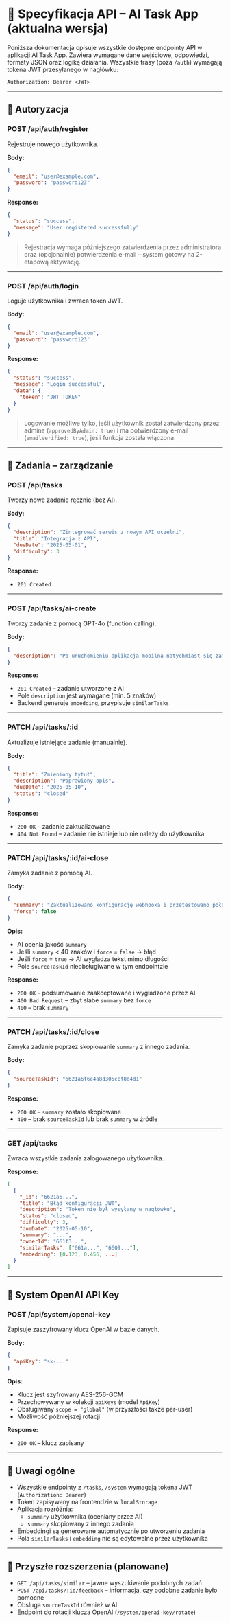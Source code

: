 # 📘 Specyfikacja API – AI Task App (aktualna wersja)

Poniższa dokumentacja opisuje wszystkie dostępne endpointy API w aplikacji AI Task App. Zawiera wymagane dane wejściowe, odpowiedzi, formaty JSON oraz logikę działania. Wszystkie trasy (poza `/auth`) wymagają tokena JWT przesyłanego w nagłówku:

```
Authorization: Bearer <JWT>
```

---

## 🔐 Autoryzacja

### POST /api/auth/register

Rejestruje nowego użytkownika.

**Body:**

```json
{
  "email": "user@example.com",
  "password": "password123"
}
```

**Response:**

```json
{
  "status": "success",
  "message": "User registered successfully"
}
```

> Rejestracja wymaga późniejszego zatwierdzenia przez administratora oraz (opcjonalnie) potwierdzenia e-mail – system gotowy na 2-etapową aktywację.

---

### POST /api/auth/login

Loguje użytkownika i zwraca token JWT.

**Body:**

```json
{
  "email": "user@example.com",
  "password": "password123"
}
```

**Response:**

```json
{
  "status": "success",
  "message": "Login successful",
  "data": {
    "token": "JWT_TOKEN"
  }
}
```

> Logowanie możliwe tylko, jeśli użytkownik został zatwierdzony przez admina (`approvedByAdmin: true`) i ma potwierdzony e-mail (`emailVerified: true`), jeśli funkcja została włączona.

---

## 🧠 Zadania – zarządzanie

### POST /api/tasks

Tworzy nowe zadanie ręcznie (bez AI).

**Body:**

```json
{
  "description": "Zintegrować serwis z nowym API uczelni",
  "title": "Integracja z API",
  "dueDate": "2025-05-01",
  "difficulty": 3
}
```

**Response:**

- `201 Created`

---

### POST /api/tasks/ai-create

Tworzy zadanie z pomocą GPT-4o (function calling).

**Body:**

```json
{
  "description": "Po uruchomieniu aplikacja mobilna natychmiast się zamyka"
}
```

**Response:**

- `201 Created` – zadanie utworzone z AI
- Pole `description` jest wymagane (min. 5 znaków)
- Backend generuje `embedding`, przypisuje `similarTasks`

---

### PATCH /api/tasks/:id

Aktualizuje istniejące zadanie (manualnie).

**Body:**

```json
{
  "title": "Zmieniony tytuł",
  "description": "Poprawiony opis",
  "dueDate": "2025-05-10",
  "status": "closed"
}
```

**Response:**

- `200 OK` – zadanie zaktualizowane
- `404 Not Found` – zadanie nie istnieje lub nie należy do użytkownika

---

### PATCH /api/tasks/:id/ai-close

Zamyka zadanie z pomocą AI.

**Body:**

```json
{
  "summary": "Zaktualizowano konfigurację webhooka i przetestowano połączenie.",
  "force": false
}
```

**Opis:**

- AI ocenia jakość `summary`
- Jeśli `summary` < 40 znaków i `force` = `false` → błąd
- Jeśli `force` = `true` → AI wygładza tekst mimo długości
- Pole `sourceTaskId` nieobsługiwane w tym endpointzie

**Response:**

- `200 OK` – podsumowanie zaakceptowane i wygładzone przez AI
- `400 Bad Request` – zbyt słabe `summary` bez `force`
- `400` – brak `summary`

---

### PATCH /api/tasks/:id/close

Zamyka zadanie poprzez skopiowanie `summary` z innego zadania.

**Body:**

```json
{
  "sourceTaskId": "6621a6f6e4a8d305ccf8d4d1"
}
```

**Response:**

- `200 OK` – `summary` zostało skopiowane
- `400` – brak `sourceTaskId` lub brak `summary` w źródle

---

### GET /api/tasks

Zwraca wszystkie zadania zalogowanego użytkownika.

**Response:**

```json
[
  {
    "_id": "6621a6...",
    "title": "Błąd konfiguracji JWT",
    "description": "Token nie był wysyłany w nagłówku",
    "status": "closed",
    "difficulty": 3,
    "dueDate": "2025-05-10",
    "summary": "...",
    "ownerId": "661f3...",
    "similarTasks": ["661a...", "6609..."],
    "embedding": [0.123, 0.456, ...]
  }
]
```

---

## 🔐 System OpenAI API Key

### POST /api/system/openai-key

Zapisuje zaszyfrowany klucz OpenAI w bazie danych.

**Body:**

```json
{
  "apiKey": "sk-..."
}
```

**Opis:**

- Klucz jest szyfrowany AES-256-GCM
- Przechowywany w kolekcji `apiKeys` (model `ApiKey`)
- Obsługiwany `scope = "global"` (w przyszłości także per-user)
- Możliwość późniejszej rotacji

**Response:**

- `200 OK` – klucz zapisany

---

## 📎 Uwagi ogólne

- Wszystkie endpointy z `/tasks`, `/system` wymagają tokena JWT (`Authorization: Bearer`)
- Token zapisywany na frontendzie w `localStorage`
- Aplikacja rozróżnia:
  - `summary` użytkownika (oceniany przez AI)
  - `summary` skopiowany z innego zadania
- Embeddingi są generowane automatycznie po utworzeniu zadania
- Pola `similarTasks` i `embedding` nie są edytowalne przez użytkownika

---

## 🧠 Przyszłe rozszerzenia (planowane)

- `GET /api/tasks/similar` – jawne wyszukiwanie podobnych zadań
- `POST /api/tasks/:id/feedback` – informacja, czy podobne zadanie było pomocne
- Obsługa `sourceTaskId` również w AI
- Endpoint do rotacji klucza OpenAI (`/system/openai-key/rotate`)
